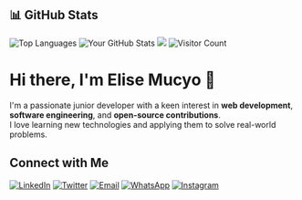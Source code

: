 ## 📊 GitHub Stats

![Top Languages](https://github-readme-stats.vercel.app/api/top-langs/?username=mucyoelise&layout=compact&theme=radical)
![Your GitHub Stats](https://github-readme-stats.vercel.app/api?username=mucyoelise&show_icons=true&theme=radical)
[![](https://visitcount.itsvg.in/api?id=mucyoelise&label=Profile%20Views&pretty=false)](https://visitcount.itsvg.in)
![Visitor Count](https://img.shields.io/badge/dynamic/json?color=brightgreen&label=visitors&query=$.count&url=https%3A%2F%2Fapi.countapi.xyz%2Fget%2Fmucyoelise%2Frepo)
 
# Hi there, I'm Elise Mucyo 👋

I'm a passionate junior developer with a keen interest in **web development**, **software engineering**, and **open-source contributions**.    
I love learning new technologies and applying them to solve real-world problems.

## Connect with Me

[![LinkedIn](https://img.shields.io/badge/LinkedIn-%230077B5.svg?style=for-the-badge&logo=linkedin&logoColor=white)](https://linkedin.com/in/elise-mucyo/)
[![Twitter](https://img.shields.io/badge/Twitter-%231DA1F2.svg?style=for-the-badge&logo=twitter&logoColor=white)](https://x.com/elisemucyo)
[![Email](https://img.shields.io/badge/Email-%23D14836.svg?style=for-the-badge&logo=gmail&logoColor=white)](mailto:elisemcyo@gmail.com)
[![WhatsApp](https://img.shields.io/badge/WhatsApp-%25D366.svg?style=for-the-badge&logo=whatsapp&logoColor=white)](https://wa.me/250790467044)
[![Instagram](https://img.shields.io/badge/Instagram-%23E4405F.svg?style=for-the-badge&logo=instagram&logoColor=white)](https://www.instagram.com/elisemucyo/)

<!---
mucyoelise/mucyoelise is a ✨ special ✨ repository because its `README.md` (this file) appears on your GitHub profile.
You can click the Preview link to take a look at your changes.
--->
